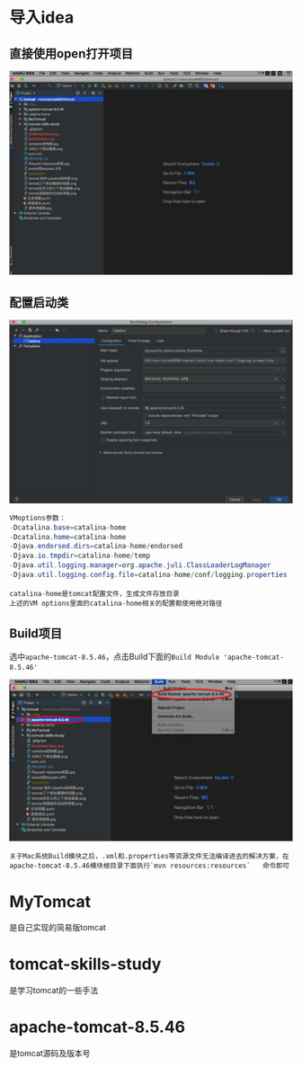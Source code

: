 # 导入idea



## 直接使用open打开项目

![Project](Project.png)

##  配置启动类

![BootstrapClass](BootstrapClass.png)



```Java
VMoptions参数：
-Dcatalina.base=catalina-home
-Dcatalina.home=catalina-home
-Djava.endorsed.dirs=catalina-home/endorsed
-Djava.io.tmpdir=catalina-home/temp
-Djava.util.logging.manager=org.apache.juli.ClassLoaderLogManager
-Djava.util.logging.config.file=catalina-home/conf/logging.properties

catalina-home是tomcat配置文件，生成文件存放目录
上述的VM options里面的catalina-home相关的配置都使用绝对路径
```

## Build项目

选中`apache-tomcat-8.5.46`，点击Build下面的`Build Module 'apache-tomcat-8.5.46'`

![BuildModule](BuildModule.png)

```shell
关于Mac系统Build模块之后，.xml和.properties等资源文件无法编译进去的解决方案，在apache-tomcat-8.5.46模块根目录下面执行`mvn resources:resources`	命令即可
```



# MyTomcat

是自己实现的简易版tomcat

# tomcat-skills-study
是学习tomcat的一些手法


# apache-tomcat-8.5.46
是tomcat源码及版本号
